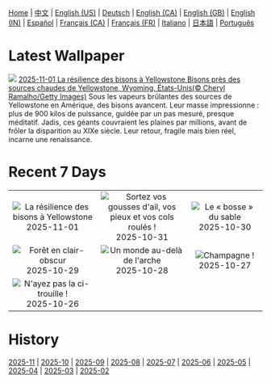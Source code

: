 [Home](../README.md) | [中文](zh-CN.md) | [English (US)](en-US.md) | [Deutsch](de-DE.md) | [English (CA)](en-CA.md) | [English (GB)](en-GB.md) | [English (IN)](en-IN.md) | [Español](es-ES.md) | [Français (CA)](fr-CA.md) | [Français (FR)](fr-FR.md) | [Italiano](it-IT.md) | [日本語](ja-JP.md) | [Português](pt-BR.md)

# Latest Wallpaper
![](https://www.bing.com/th?id=OHR.BisonSprings_FR-FR3050146396_UHD.jpg)
[2025-11-01 La résilience des bisons à Yellowstone Bisons près des sources chaudes de Yellowstone, Wyoming, États-Unis(© Cheryl Ramalho/Getty Images)](https://www.bing.com/th?id=OHR.BisonSprings_FR-FR3050146396_UHD.jpg)
Sous les vapeurs brûlantes des sources de Yellowstone en Amérique, des bisons avancent. Leur masse impressionne : plus de 900 kilos de puissance, guidée par un pas mesuré, presque méditatif. Jadis, ces géants couvraient les plaines par millions, avant de frôler la disparition au XIXe siècle. Leur retour, fragile mais bien réel, incarne une renaissance.

# Recent 7 Days
|  |  |  |
|:---:|:---:|:---:|
| ![](https://www.bing.com/th?id=OHR.BisonSprings_FR-FR3050146396_400x240.jpg "La résilience des bisons à Yellowstone") 2025-11-01 | ![](https://www.bing.com/th?id=OHR.BranCastle_FR-FR2815069618_400x240.jpg "Sortez vos gousses d'ail, vos pieux et vos cols roulés !") 2025-10-31 | ![](https://www.bing.com/th?id=OHR.PushkarFair_FR-FR0781642371_400x240.jpg "Le « bosse » du sable") 2025-10-30 |
| ![](https://www.bing.com/th?id=OHR.FanalForest_FR-FR0588492140_400x240.jpg "Forêt en clair-obscur") 2025-10-29 | ![](https://www.bing.com/th?id=OHR.TepliceRocks_FR-FR0275962088_400x240.jpg "Un monde au-delà de l'arche") 2025-10-28 | ![](https://www.bing.com/th?id=OHR.ChampagneDay_FR-FR1389141387_400x240.jpg "Champagne !") 2025-10-27 |
| ![](https://www.bing.com/th?id=OHR.PumpkinFarm_FR-FR7536561457_400x240.jpg "N'ayez pas la ci-trouille !") 2025-10-26 |  |  |

# History
[2025-11](../archives/wallpaper/fr-FR/w_2025_11.md) | [2025-10](../archives/wallpaper/fr-FR/w_2025_10.md) | [2025-09](../archives/wallpaper/fr-FR/w_2025_09.md) | [2025-08](../archives/wallpaper/fr-FR/w_2025_08.md) | [2025-07](../archives/wallpaper/fr-FR/w_2025_07.md) | [2025-06](../archives/wallpaper/fr-FR/w_2025_06.md) | [2025-05](../archives/wallpaper/fr-FR/w_2025_05.md) | [2025-04](../archives/wallpaper/fr-FR/w_2025_04.md) | [2025-03](../archives/wallpaper/fr-FR/w_2025_03.md) | [2025-02](../archives/wallpaper/fr-FR/w_2025_02.md)

